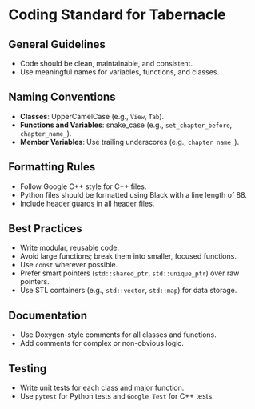 # Coding Standard for Tabernacle

## General Guidelines
- Code should be clean, maintainable, and consistent.
- Use meaningful names for variables, functions, and classes.

## Naming Conventions
- **Classes**: UpperCamelCase (e.g., `View`, `Tab`).
- **Functions and Variables**: snake_case (e.g., `set_chapter_before`, `chapter_name_`).
- **Member Variables**: Use trailing underscores (e.g., `chapter_name_`).

## Formatting Rules
- Follow Google C++ style for C++ files.
- Python files should be formatted using Black with a line length of 88.
- Include header guards in all header files.

## Best Practices
- Write modular, reusable code.
- Avoid large functions; break them into smaller, focused functions.
- Use `const` wherever possible.
- Prefer smart pointers (`std::shared_ptr`, `std::unique_ptr`) over raw pointers.
- Use STL containers (e.g., `std::vector`, `std::map`) for data storage.

## Documentation
- Use Doxygen-style comments for all classes and functions.
- Add comments for complex or non-obvious logic.

## Testing
- Write unit tests for each class and major function.
- Use `pytest` for Python tests and `Google Test` for C++ tests.